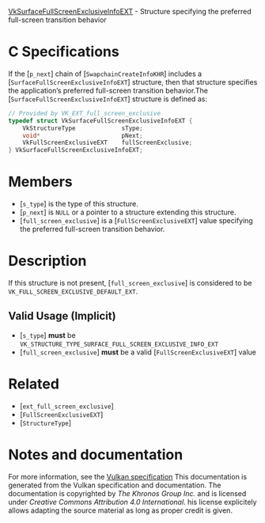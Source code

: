 [VkSurfaceFullScreenExclusiveInfoEXT](https://www.khronos.org/registry/vulkan/specs/1.3-extensions/man/html/VkSurfaceFullScreenExclusiveInfoEXT.html) - Structure specifying the preferred full-screen transition behavior

# C Specifications
If the [`p_next`] chain of [`SwapchainCreateInfoKHR`] includes a
[`SurfaceFullScreenExclusiveInfoEXT`] structure, then that structure
specifies the application’s preferred full-screen transition behavior.The [`SurfaceFullScreenExclusiveInfoEXT`] structure is defined as:
```c
// Provided by VK_EXT_full_screen_exclusive
typedef struct VkSurfaceFullScreenExclusiveInfoEXT {
    VkStructureType             sType;
    void*                       pNext;
    VkFullScreenExclusiveEXT    fullScreenExclusive;
} VkSurfaceFullScreenExclusiveInfoEXT;
```

# Members
- [`s_type`] is the type of this structure.
- [`p_next`] is `NULL` or a pointer to a structure extending this structure.
- [`full_screen_exclusive`] is a [`FullScreenExclusiveEXT`] value specifying the preferred full-screen transition behavior.

# Description
If this structure is not present, [`full_screen_exclusive`] is considered to
be `VK_FULL_SCREEN_EXCLUSIVE_DEFAULT_EXT`.
## Valid Usage (Implicit)
-  [`s_type`] **must**  be `VK_STRUCTURE_TYPE_SURFACE_FULL_SCREEN_EXCLUSIVE_INFO_EXT`
-  [`full_screen_exclusive`] **must**  be a valid [`FullScreenExclusiveEXT`] value

# Related
- [`ext_full_screen_exclusive`]
- [`FullScreenExclusiveEXT`]
- [`StructureType`]

# Notes and documentation
For more information, see the [Vulkan specification](https://www.khronos.org/registry/vulkan/specs/1.3-extensions/html/vkspec.html)
This documentation is generated from the Vulkan specification and documentation.
The documentation is copyrighted by *The Khronos Group Inc.* and is licensed under *Creative Commons Attribution 4.0 International*.
his license explicitely allows adapting the source material as long as proper credit is given.
        